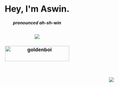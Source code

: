 <h1 align="center">Hey, I'm Aswin.</h1>

<h5 align="center">
<b>pronounced <i>ah-sh-win</i></b>
</h5>

<h2 align="center">

![](https://github-readme-streak-stats.herokuapp.com/?user=aswinnnn&theme=dark&hide_border=true)

</h2>

<h3 align="center"><a href="https://ko-fi.com/goldenboi"> <img align="center" src="https://cdn.ko-fi.com/cdn/kofi3.png?v=3" height="50" width="210" alt="goldenboi" /></a></h3>

<br>

<h4 align="right">
  
![](https://visitcount.itsvg.in/api?id=aswinnnn&icon=0&color=0)
  
</h4>
